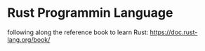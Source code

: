 # Rust Programmin Language
following along the reference book to learn Rust: https://doc.rust-lang.org/book/